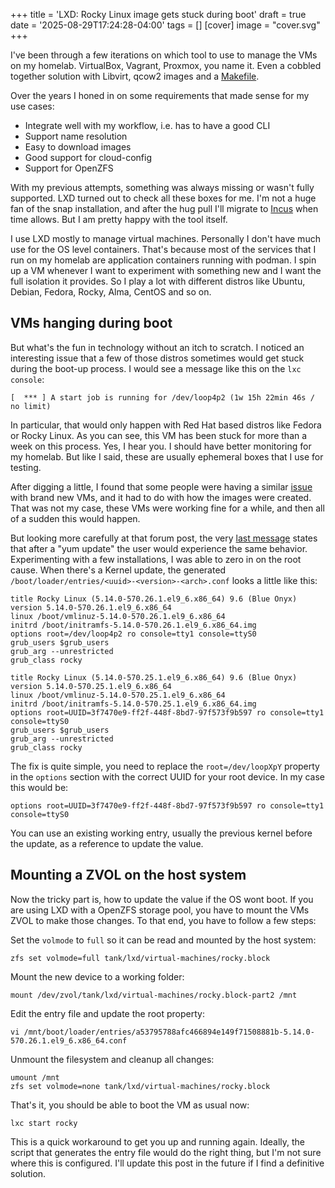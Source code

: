 +++
title = 'LXD: Rocky Linux image gets stuck during boot'
draft = true
date = '2025-08-29T17:24:28-04:00'
tags = []
[cover]
image = "cover.svg"
+++

I've been through a few iterations on which tool to use to manage the VMs on my
homelab. VirtualBox, Vagrant, Proxmox, you name it. Even a cobbled together
solution with Libvirt, qcow2 images and a
[Makefile](https://github.com/fabiojmendes/shell-goodies/blob/master/libvirt/config/Makefile).

Over the years I honed in on some requirements that made sense for my use cases:

- Integrate well with my workflow, i.e. has to have a good CLI
- Support name resolution
- Easy to download images
- Good support for cloud-config
- Support for OpenZFS

With my previous attempts, something was always missing or wasn't fully
supported. LXD turned out to check all these boxes for me. I'm not a huge fan of
the snap installation, and after the hug pull I'll migrate to
[Incus](https://linuxcontainers.org/incus/) when time allows. But I am pretty
happy with the tool itself.

I use LXD mostly to manage virtual machines. Personally I don't have much use
for the OS level containers. That's because most of the services that I run on
my homelab are application containers running with podman. I spin up a VM
whenever I want to experiment with something new and I want the full isolation
it provides. So I play a lot with different distros like Ubuntu, Debian, Fedora,
Rocky, Alma, CentOS and so on.

## VMs hanging during boot

But what's the fun in technology without an itch to scratch. I noticed an
interesting issue that a few of those distros sometimes would get stuck during
the boot-up process. I would see a message like this on the `lxc console`:

```text
[  *** ] A start job is running for /dev/loop4p2 (1w 15h 22min 46s / no limit)
```

In particular, that would only happen with Red Hat based distros like Fedora or
Rocky Linux. As you can see, this VM has been stuck for more than a week on this
process. Yes, I hear you. I should have better monitoring for my homelab. But
like I said, these are usually ephemeral boxes that I use for testing.

After digging a little, I found that some people were having a similar
[issue](https://discuss.linuxcontainers.org/t/couldnt-boot-up-rocky-linux-9-vm/17185)
with brand new VMs, and it had to do with how the images were created. That was
not my case, these VMs were working fine for a while, and then all of a sudden
this would happen.

But looking more carefully at that forum post, the very
[last message](https://discuss.linuxcontainers.org/t/couldnt-boot-up-rocky-linux-9-vm/17185/24)
states that after a "yum update" the user would experience the same behavior.
Experimenting with a few installations, I was able to zero in on the root cause.
When there's a Kernel update, the generated
`/boot/loader/entries/<uuid>-<version>-<arch>.conf` looks a little like this:

```text {hl_lines=[5]}
title Rocky Linux (5.14.0-570.26.1.el9_6.x86_64) 9.6 (Blue Onyx)
version 5.14.0-570.26.1.el9_6.x86_64
linux /boot/vmlinuz-5.14.0-570.26.1.el9_6.x86_64
initrd /boot/initramfs-5.14.0-570.26.1.el9_6.x86_64.img
options root=/dev/loop4p2 ro console=tty1 console=ttyS0
grub_users $grub_users
grub_arg --unrestricted
grub_class rocky
```

```text {hl_lines=[5]}
title Rocky Linux (5.14.0-570.25.1.el9_6.x86_64) 9.6 (Blue Onyx)
version 5.14.0-570.25.1.el9_6.x86_64
linux /boot/vmlinuz-5.14.0-570.25.1.el9_6.x86_64
initrd /boot/initramfs-5.14.0-570.25.1.el9_6.x86_64.img
options root=UUID=3f7470e9-ff2f-448f-8bd7-97f573f9b597 ro console=tty1 console=ttyS0
grub_users $grub_users
grub_arg --unrestricted
grub_class rocky
```

The fix is quite simple, you need to replace the `root=/dev/loopXpY` property in
the `options` section with the correct UUID for your root device. In my case
this would be:

```text
options root=UUID=3f7470e9-ff2f-448f-8bd7-97f573f9b597 ro console=tty1 console=ttyS0
```

You can use an existing working entry, usually the previous kernel before the
update, as a reference to update the value.

## Mounting a ZVOL on the host system

Now the tricky part is, how to update the value if the OS wont boot. If you are
using LXD with a OpenZFS storage pool, you have to mount the VMs ZVOL to make
those changes. To that end, you have to follow a few steps:

Set the `volmode` to `full` so it can be read and mounted by the host system:

```shell
zfs set volmode=full tank/lxd/virtual-machines/rocky.block
```

Mount the new device to a working folder:

```shell
mount /dev/zvol/tank/lxd/virtual-machines/rocky.block-part2 /mnt
```

Edit the entry file and update the root property:

```shell
vi /mnt/boot/loader/entries/a53795788afc466894e149f71508881b-5.14.0-570.26.1.el9_6.x86_64.conf
```

Unmount the filesystem and cleanup all changes:

```shell
umount /mnt
zfs set volmode=none tank/lxd/virtual-machines/rocky.block
```

That's it, you should be able to boot the VM as usual now:

```shell
lxc start rocky
```

This is a quick workaround to get you up and running again. Ideally, the script
that generates the entry file would do the right thing, but I'm not sure where
this is configured. I'll update this post in the future if I find a definitive
solution.
